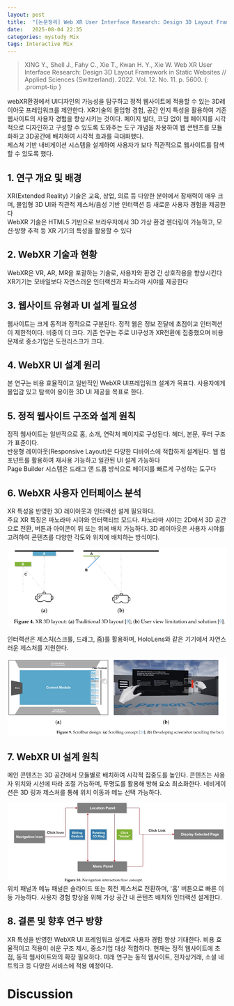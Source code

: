 ```yaml
---
layout: post
title:  "[논문정리] Web XR User Interface Research: Design 3D Layout Framework in Static Websites" 
date:   2025-08-04 22:35
categories: mystudy Mix
tags: Interactive Mix
---
```


> XING Y., Shell J., Fahy C., Xie T., Kwan H. Y., Xie W. Web XR User Interface Research: Design 3D Layout Framework in Static Websites // Applied Sciences (Switzerland). 2022. Vol. 12. No. 11. p. 5600.
{: .prompt-tip }



webXR환경에서 UI디자인의 가능성을 탐구하고 정적 웹사이트에 적용할 수 있는 3D레이아웃 프레임워크를 제안한다. XR기술의 몰입형 경험, 공간 인지 특성을 활용하여 기존 웹사이트의 사용자 경험을 향상시키는 것이다. 페이지 빌더, 코딩 없이 웹 페이지를 시각적으로 디자인하고 구성할 수 있도록 도와주는 도구 개념을 차용하여 웹 콘텐츠를 모듈화하고 3D공간에 배치하여 시각적 효과를 극대화했다. <BR>
제스쳐 기반 내비게이션 시스템을 설계하여 사용자가 보다 직관적으로 웹사이트를 탐색할 수 있도록 했다. 


## 1. 연구 개요 및 배경 
XR(Extended Reality) 기술은 교육, 상업, 의료 등 다양한 분야에서 잠재력이 매우 크며, 몰입형 3D UI와 직관적 제스처/음성 기반 인터랙션 등 새로운 사용자 경험을 제공한다 
<BR>WebXR 기술은 HTML5 기반으로 브라우저에서 3D 가상 환경 렌더링이 가능하고, 모션·방향 추적 등 XR 기기의 특성을 활용할 수 있다

## 2. WebXR 기술과 현황
WebXR은 VR, AR, MR을 포괄하는 기술로, 사용자와 환경 간 상호작용을 향상시킨다
<BR>XR기기는 모바일보다 자연스러운 인터랙션과 파노라마 시야를 제공한다


## 3. 웹사이트 유형과 UI 설계 필요성 
웹사이트는 크게 동적과 정적으로 구분된다. 정적 웹은 정보 전달에 초점이고 인터랙션이 제한적이다. 비중이 더 크다. 기존 연구는 주로 UI구성과 XR전환에 집중했으며 비용문제로 중소기업은 도전리스크가 크다.

## 4. WebXR UI 설계 원리 
본 연구는 비용 효율적이고 일반적인 WebXR UI프레임워크 설계가 목표다. 사용자에게 몰입감 있고 탐색이 용이한 3D UI 제공을 목표로 한다.

## 5. 정적 웹사이트 구조와 설계 원칙 
정적 웹사이트는 일반적으로 홈, 소개, 연락처 페이지로 구성된다. 헤더, 본문, 푸터 구조가 표준이다. <BR>
반응형 레이아웃(Responsive Layout)은 다양한 디바이스에 적합하게 설계된다. 
웹 컴포넌트를 활용하여 재사용 가능하고 일관된 UI 설계 가능하다<BR>
Page Builder 시스템은 드래그 앤 드롭 방식으로 페이지를 빠르게 구성하는 도구다

## 6. WebXR 사용자 인터페이스 분석 
XR 특성을 반영한 3D 레이아웃과 인터랙션 설계 필요하다.<BR>
주요 XR 특징은 파노라마 시야와 인터랙티브 모드다. 
파노라마 시야는 2D에서 3D 공간으로 전환, 버튼과 아이콘이 뒤 또는 위에 배치 가능하다. 
3D 레이아웃은 사용자 시야를 고려하여 콘텐츠를 다양한 각도와 위치에 배치하는 방식이다.

![alt](/assets/img/XR.3Dlayout.png)


인터랙션은 제스처(스크롤, 드래그, 줌)를 활용하며, HoloLens와 같은 기기에서 자연스러운 제스처를 지원한다.

![alt](/assets//img/XRscrollbar.png)

## 7. WebXR UI 설계 원칙 
메인 콘텐츠는 3D 공간에서 모듈별로 배치하여 시각적 집중도를 높인다. 
콘텐츠는 사용자 위치와 시선에 따라 조절 가능하며, 투명도를 활용해 방해 요소 최소화한다. 
네비게이션은 3D 링과 제스처를 통해 위치 이동과 메뉴 선택 가능하다. 

![alt](/assets/img/XRnavigation.png)
위치 패널과 메뉴 패널은 슬라이드 또는 회전 제스처로 전환하며, '홈' 버튼으로 빠른 이동 가능하다. 
사용자 경험 향상을 위해 가상 공간 내 콘텐츠 배치와 인터랙션 설계한다. 


## 8. 결론 및 향후 연구 방향 
XR 특성을 반영한 WebXR UI 프레임워크 설계로 사용자 경험 향상 기대한다.
비용 효율적이고 적용이 쉬운 구조 제시, 중소기업 대상 적합하다. 
현재는 정적 웹사이트에 초점, 동적 웹사이트와의 확장 필요하다. 
미래 연구는 동적 웹사이트, 전자상거래, 소셜 네트워크 등 다양한 서비스에 적용 예정이다. 



# Discussion 
